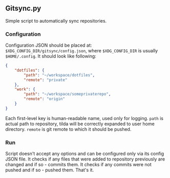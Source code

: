 ## Gitsync.py

Simple script to automatically sync repositories.

### Configuration

Configuration JSON should be placed at: `$XDG_CONFIG_DIR/gitsync/config.json`, where `$XDG_CONFIG_DIR` is usually `$HOME/.config`.
It should look like following:

```json
{
    "dotfiles": {
        "path": "~/workspace/dotfiles",
        "remote": "private"
    },
    "work": {
        "path": "~/workspace/someprivaterepo",
        "remote": "origin"
    }
}
```

Each first-level key is human-readable name, used only for logging.
`path` is actual path to repository, tilda will be correctly expanded to user home directory.
`remote` is git remote to which it should be pushed.

### Run

Script doesn't accept any options and can be configured only via its config JSON file.
It checks if any files that were added to repository previously are changed and if so - commits them.
It checks if any commits were not pushed and if so - pushed them.
That's it.
